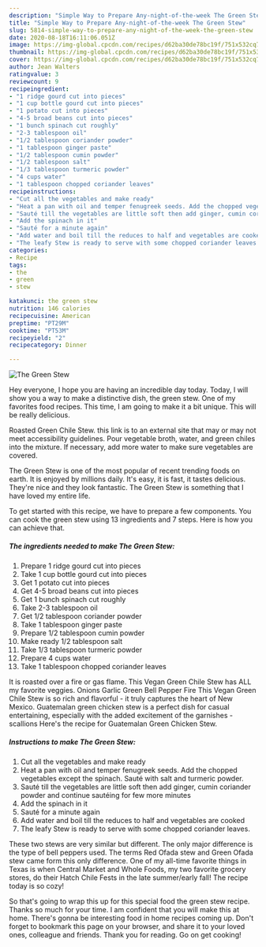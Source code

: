 ```yaml
---
description: "Simple Way to Prepare Any-night-of-the-week The Green Stew"
title: "Simple Way to Prepare Any-night-of-the-week The Green Stew"
slug: 5814-simple-way-to-prepare-any-night-of-the-week-the-green-stew
date: 2020-08-18T16:11:06.051Z
image: https://img-global.cpcdn.com/recipes/d62ba30de78bc19f/751x532cq70/the-green-stew-recipe-main-photo.jpg
thumbnail: https://img-global.cpcdn.com/recipes/d62ba30de78bc19f/751x532cq70/the-green-stew-recipe-main-photo.jpg
cover: https://img-global.cpcdn.com/recipes/d62ba30de78bc19f/751x532cq70/the-green-stew-recipe-main-photo.jpg
author: Jean Walters
ratingvalue: 3
reviewcount: 9
recipeingredient:
- "1 ridge gourd cut into pieces"
- "1 cup bottle gourd cut into pieces"
- "1 potato cut into pieces"
- "4-5 broad beans cut into pieces"
- "1 bunch spinach cut roughly"
- "2-3 tablespoon oil"
- "1/2 tablespoon coriander powder"
- "1 tablespoon ginger paste"
- "1/2 tablespoon cumin powder"
- "1/2 tablespoon salt"
- "1/3 tablespoon turmeric powder"
- "4 cups water"
- "1 tablespoon chopped coriander leaves"
recipeinstructions:
- "Cut all the vegetables and make ready"
- "Heat a pan with oil and temper fenugreek seeds. Add the chopped vegetables except the spinach. Sauté with salt and turmeric powder."
- "Sauté till the vegetables are little soft then add ginger, cumin coriander powder and continue sautéing for few more minutes"
- "Add the spinach in it"
- "Sauté for a minute again"
- "Add water and boil till the reduces to half and vegetables are cooked"
- "The leafy Stew is ready to serve with some chopped coriander leaves."
categories:
- Recipe
tags:
- the
- green
- stew

katakunci: the green stew 
nutrition: 146 calories
recipecuisine: American
preptime: "PT29M"
cooktime: "PT53M"
recipeyield: "2"
recipecategory: Dinner

---
```



![The Green Stew](https://img-global.cpcdn.com/recipes/d62ba30de78bc19f/751x532cq70/the-green-stew-recipe-main-photo.jpg)

Hey everyone, I hope you are having an incredible day today. Today, I will show you a way to make a distinctive dish, the green stew. One of my favorites food recipes. This time, I am going to make it a bit unique. This will be really delicious.

Roasted Green Chile Stew. this link is to an external site that may or may not meet accessibility guidelines. Pour vegetable broth, water, and green chiles into the mixture. If necessary, add more water to make sure vegetables are covered.

The Green Stew is one of the most popular of recent trending foods on earth. It is enjoyed by millions daily. It's easy, it is fast, it tastes delicious. They're nice and they look fantastic. The Green Stew is something that I have loved my entire life.


To get started with this recipe, we have to prepare a few components. You can cook the green stew using 13 ingredients and 7 steps. Here is how you can achieve that.

<!--inarticleads1-->

##### The ingredients needed to make The Green Stew:

1. Prepare 1 ridge gourd cut into pieces
1. Take 1 cup bottle gourd cut into pieces
1. Get 1 potato cut into pieces
1. Get 4-5 broad beans cut into pieces
1. Get 1 bunch spinach cut roughly
1. Take 2-3 tablespoon oil
1. Get 1/2 tablespoon coriander powder
1. Take 1 tablespoon ginger paste
1. Prepare 1/2 tablespoon cumin powder
1. Make ready 1/2 tablespoon salt
1. Take 1/3 tablespoon turmeric powder
1. Prepare 4 cups water
1. Take 1 tablespoon chopped coriander leaves


It is roasted over a fire or gas flame. This Vegan Green Chile Stew has ALL my favorite veggies. Onions Garlic Green Bell Pepper Fire This Vegan Green Chile Stew is so rich and flavorful - it truly captures the heart of New Mexico. Guatemalan green chicken stew is a perfect dish for casual entertaining, especially with the added excitement of the garnishes - scallions Here&#39;s the recipe for Guatemalan Green Chicken Stew. 

<!--inarticleads2-->

##### Instructions to make The Green Stew:

1. Cut all the vegetables and make ready
1. Heat a pan with oil and temper fenugreek seeds. Add the chopped vegetables except the spinach. Sauté with salt and turmeric powder.
1. Sauté till the vegetables are little soft then add ginger, cumin coriander powder and continue sautéing for few more minutes
1. Add the spinach in it
1. Sauté for a minute again
1. Add water and boil till the reduces to half and vegetables are cooked
1. The leafy Stew is ready to serve with some chopped coriander leaves.


These two stews are very similar but different. The only major difference is the type of bell peppers used. The terms Red Ofada stew and Green Ofada stew came form this only difference. One of my all-time favorite things in Texas is when Central Market and Whole Foods, my two favorite grocery stores, do their Hatch Chile Fests in the late summer/early fall! The recipe today is so cozy! 

So that's going to wrap this up for this special food the green stew recipe. Thanks so much for your time. I am confident that you will make this at home. There's gonna be interesting food in home recipes coming up. Don't forget to bookmark this page on your browser, and share it to your loved ones, colleague and friends. Thank you for reading. Go on get cooking!
